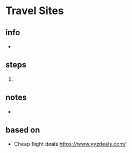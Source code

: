 # Travel Sites  

## info  
* 

## steps  
1. 

## notes  
*  

## based on  
*  Cheap flight deals https://www.yyzdeals.com/
